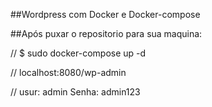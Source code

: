 ##Wordpress com Docker e Docker-compose

##Após puxar o repositorio para sua maquina:

// $ sudo docker-compose up -d

// localhost:8080/wp-admin

// usur: admin  Senha: admin123



